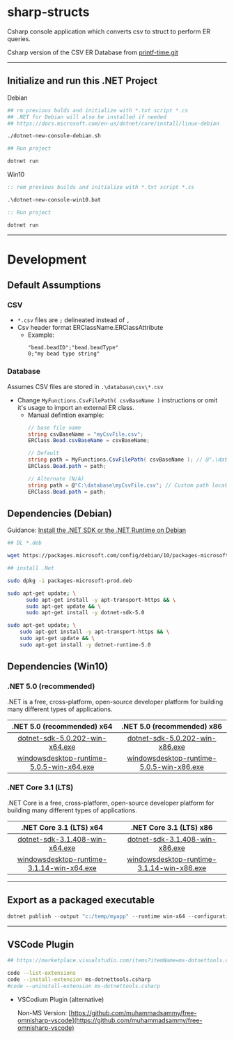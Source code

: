 # sharp-structs

Csharp console application which converts csv to struct to perform ER queries.

Csharp version of the CSV ER Database from [printf-time.git](https://github.com/mezcel/printf-time.git)

---

## Initialize and run this .NET Project

Debian
```bash
## rm previous bulds and initialize with *.txt script *.cs
## .NET for Debian will also be installed if needed
## https://docs.microsoft.com/en-us/dotnet/core/install/linux-debian

./dotnet-new-console-debian.sh

## Run project

dotnet run
```

Win10
```bat
:: rem previous builds and initialize with *.txt script *.cs

.\dotnet-new-console-win10.bat

:: Run project

dotnet run
```

---

# Development

## Default Assumptions

### CSV

* ```*.csv``` files are ```;``` delineated instead of ```,```
* Csv header format ERClassName.ERClassAttribute
    * Example:
        ```csv
        "bead.beadID";"bead.beadType"
        0;"my bead type string"
        ```

### Database

Assumes CSV files are stored in ```.\database\csv\*.csv```

* Change ```MyFunctions.CsvFilePath( csvBaseName )``` instructions or omit it's usage to import an external ER class.
    * Manual defintion example:
        ```cs
        // base file name
        string csvBaseName = "myCsvFile.csv";
        ERClass.Bead.csvBaseName = csvBaseName;

        // Default
        string path = MyFunctions.CsvFilePath( csvBaseName ); // @".\database\csv\myCsvFile.csv"
        ERClass.Bead.path = path;

        // Alternate (N/A)
        string path = @"C:\database\myCsvFile.csv"; // Custom path location
        ERClass.Bead.path = path;
        ```

## Dependencies (Debian)

Guidance: [Install the .NET SDK or the .NET Runtime on Debian](https://docs.microsoft.com/en-us/dotnet/core/install/linux-debian)

```sh
## DL *.deb

wget https://packages.microsoft.com/config/debian/10/packages-microsoft-prod.deb -O packages-microsoft-prod.deb

## install .Net

sudo dpkg -i packages-microsoft-prod.deb

sudo apt-get update; \
	  sudo apt-get install -y apt-transport-https && \
	  sudo apt-get update && \
	  sudo apt-get install -y dotnet-sdk-5.0

sudo apt-get update; \
    sudo apt-get install -y apt-transport-https && \
    sudo apt-get update && \
    sudo apt-get install -y dotnet-runtime-5.0
```

## Dependencies (Win10)

### .NET 5.0 (recommended)

.NET is a free, cross-platform, open-source developer platform for building many different types of applications.

| .NET 5.0 (recommended) x64 | .NET 5.0 (recommended) x86 |
| :---: | :---: |
| [dotnet-sdk-5.0.202-win-x64.exe](https://download.visualstudio.microsoft.com/download/pr/2de622da-5342-48ec-b997-8b025d8ee478/5c11b643ea7534f749cd3f0e0302715a/dotnet-sdk-5.0.202-win-x64.exe) | [dotnet-sdk-5.0.202-win-x86.exe](https://download.visualstudio.microsoft.com/download/pr/4e1426ee-1560-4df2-b307-692e28941ebf/aa8910349571ff68407e42ed63ee5f5d/dotnet-sdk-5.0.202-win-x86.exe) |
| [windowsdesktop-runtime-5.0.5-win-x64.exe](https://download.visualstudio.microsoft.com/download/pr/c1ef0b3f-9663-4fc5-85eb-4a9cadacdb87/52b890f91e6bd4350d29d2482038df1c/windowsdesktop-runtime-5.0.5-win-x64.exe) | [windowsdesktop-runtime-5.0.5-win-x86.exe](https://download.visualstudio.microsoft.com/download/pr/c089205d-4f58-4f8d-ad84-c92eaf2f3411/5cd3f9b3bd089c09df14dbbfb64124a4/windowsdesktop-runtime-5.0.5-win-x86.exe) |

### .NET Core 3.1 (LTS)

.NET Core is a free, cross-platform, open-source developer platform for building many different types of applications.

| .NET Core 3.1 (LTS) x64 | .NET Core 3.1 (LTS) x86 |
| :---: | :---: |
|[dotnet-sdk-3.1.408-win-x64.exe](https://download.visualstudio.microsoft.com/download/pr/fa20039c-5871-4597-8a7b-f0553a12edcc/4fb1cce6214049fe639dd230a9265133/dotnet-sdk-3.1.408-win-x64.exe)|[dotnet-sdk-3.1.408-win-x86.exe](https://download.visualstudio.microsoft.com/download/pr/d5821095-b8e2-47fd-b6a0-815beeefb0d4/f9b8a167f7e389b5e0207ada20caa1e9/dotnet-sdk-3.1.408-win-x86.exe)|
|[windowsdesktop-runtime-3.1.14-win-x64.exe](https://download.visualstudio.microsoft.com/download/pr/88437980-f813-4a01-865c-f992ad4909bb/9a936984781f6ce3526ffc946267e0ea/windowsdesktop-runtime-3.1.14-win-x64.exe)|[windowsdesktop-runtime-3.1.14-win-x86.exe](https://download.visualstudio.microsoft.com/download/pr/f449f435-25d3-4d5c-ad14-0c84f5131dea/a597530464689595a430407e440787c4/windowsdesktop-runtime-3.1.14-win-x86.exe)|

---

## Export as a packaged executable
```ps1
dotnet publish --output "c:/temp/myapp" --runtime win-x64 --configuration Release -p:PublishSingleFile=true -p:PublishTrimmed=true --self-contained true
```

---

## VSCode Plugin

```sh
## https://marketplace.visualstudio.com/items?itemName=ms-dotnettools.csharp

code --list-extensions
code --install-extension ms-dotnettools.csharp
#code --uninstall-extension ms-dotnettools.csharp
```

* VSCodium Plugin (alternative)

    Non-MS Version: [https://github.com/muhammadsammy/free-omnisharp-vscode](https://github.com/muhammadsammy/free-omnisharp-vscode)